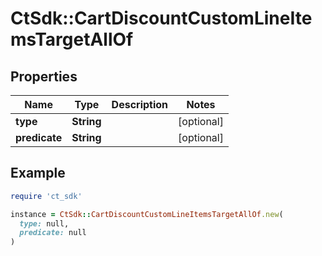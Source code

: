# CtSdk::CartDiscountCustomLineItemsTargetAllOf

## Properties

| Name | Type | Description | Notes |
| ---- | ---- | ----------- | ----- |
| **type** | **String** |  | [optional] |
| **predicate** | **String** |  | [optional] |

## Example

```ruby
require 'ct_sdk'

instance = CtSdk::CartDiscountCustomLineItemsTargetAllOf.new(
  type: null,
  predicate: null
)
```

